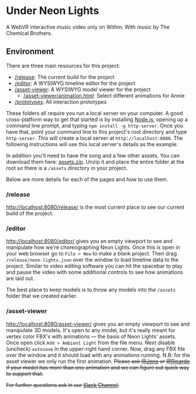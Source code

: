 # Under Neon Lights
A WebVR interactive music video only on Within. With music by The Chemical Brothers.

## Environment

There are three main resources for this project:
+ [/release](./release/): The current build for the project
+ [/editor](./editor): A WYSIWYG timeline editor for the project
+ [/asset-viewer](./asset-viewer/): A WYSIWYG model viewer for the project
  + [/asset-viewer/animation.html](./asset-viewer/animation.html): Select different animations for Annie
+ [/prototypes](./prototypes): All interaction prototypes

These folders all require you run a local server on your computer. A good cross-platform way to get that started is by installing [Node.js](https://nodejs.org/en/), opening up a command line prompt, and typing `npm install -g http-server`. Once you have that, point your command line to this project's root directory and type `http-server`. This will create a local server at `http://localhost:8080`. The following instructions will use this local server's details as the example.

In addition you'll need to have the song and a few other assets. You can download them here: [assets.zip](https://drive.google.com/file/d/1W3WiFN-3mQrMIMua5p2q1utnrXFX1S4t/view?usp=share_link). Unzip it and place the entire folder at the root so there is a `/assets` directory in your project.

Below are more details for each of the pages and how to use them.

### /release
[http://localhost:8080/release/](http://localhost:8080/release/) is the most current place to see our current build of the project.

### /editor
[http://localhost:8080/editor/](http://localhost:8080/editor/) gives you an empty viewport to see and manipulate how we're choreographing Neon Lights. Once this is open in your web browser go to `File > New` to make a blank project. Then drag `/release/neon-lights.json` over the window to load timeline data to the project. Similar to video editing software you can hit the spacebar to play and pause the video with some additional controls to see how animations are laid out.

The best place to keep models is to throw any models into the `/assets` folder that we created earlier.

### /asset-viewer
[http://localhost:8080/asset-viewer/](http://localhost:8080/asset-viewer/) gives you an empty viewport to see and manipulate 3D models. It's open to any model, but it's really meant for vertex color FBX's with animations — the basis of Neon Lights' assets. Once open click `Add > Ambient Light` from the file menu. Next disable (uncheck) `autosave` in the upper-right hand corner. Now, drag any FBX file over the window and it should load with any animations running. N.B: for the asset viewer we only run the first animation. ~~Please ask [@Jono](https://with-in.slack.com/team/jono) or [@Ricardo](https://with-in.slack.com/team/ricardo) if your model has more than one animation and we can figure out quick way to support that.~~

~~For further questions ask in our [Slack Channel](https://with-in.slack.com/archives/neon-lights).~~
